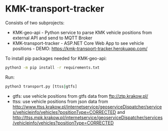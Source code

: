 # KMK-transport-tracker
Consists of two subprojects:
* KMK-geo-api - Python service to parse KMK vehicle positions from external API and send to MQTT Broker
* KMK-transport-tracker - ASP.NET Core Web App to see vehicle positions - DEMO: https://kmk-transport-tracker.herokuapp.com/

To install pip packages needed for KMK-geo-api:
```bash
python3 -m pip install -r requirements.txt
```
Run:
```bash
python3 transport.py [ttss|gtfs]
```
* gtfs: use vehicle positions from gtfs data from ftp://ztp.krakow.pl/
* ttss: use vehicle positions from json data from http://www.ttss.krakow.pl/internetservice/geoserviceDispatcher/services/vehicleinfo/vehicles?positionType=CORRECTED and http://ttss.mpk.krakow.pl/internetservice/geoserviceDispatcher/services/vehicleinfo/vehicles?positionType=CORRECTED
